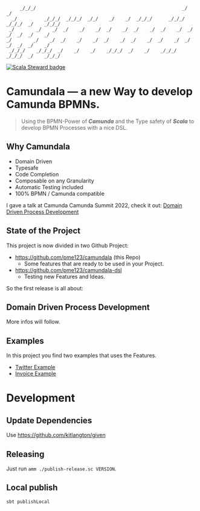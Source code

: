 ```
     _/_/_/                                                      _/            _/
  _/          _/_/_/  _/_/_/  _/_/    _/    _/  _/_/_/      _/_/_/    _/_/_/  _/    _/_/_/
 _/        _/    _/  _/    _/    _/  _/    _/  _/    _/  _/    _/  _/    _/  _/  _/    _/
_/        _/    _/  _/    _/    _/  _/    _/  _/    _/  _/    _/  _/    _/  _/  _/    _/
 _/_/_/    _/_/_/  _/    _/    _/    _/_/_/  _/    _/    _/_/_/    _/_/_/  _/    _/_/_/
```

[![Scala Steward badge](https://img.shields.io/badge/Scala_Steward-helping-blue.svg?style=flat&logo=data:image/png;base64,iVBORw0KGgoAAAANSUhEUgAAAA4AAAAQCAMAAAARSr4IAAAAVFBMVEUAAACHjojlOy5NWlrKzcYRKjGFjIbp293YycuLa3pYY2LSqql4f3pCUFTgSjNodYRmcXUsPD/NTTbjRS+2jomhgnzNc223cGvZS0HaSD0XLjbaSjElhIr+AAAAAXRSTlMAQObYZgAAAHlJREFUCNdNyosOwyAIhWHAQS1Vt7a77/3fcxxdmv0xwmckutAR1nkm4ggbyEcg/wWmlGLDAA3oL50xi6fk5ffZ3E2E3QfZDCcCN2YtbEWZt+Drc6u6rlqv7Uk0LdKqqr5rk2UCRXOk0vmQKGfc94nOJyQjouF9H/wCc9gECEYfONoAAAAASUVORK5CYII=)](https://scala-steward.org)

# Camundala — a new Way to develop Camunda BPMNs.
> Using the BPMN-Power of _**Camunda**_
and the Type safety of _**Scala**_ to develop BPMN Processes with a nice DSL.
## Why Camundala
* Domain Driven
* Typesafe
* Code Completion
* Composable on any Granularity
* Automatic Testing included
* 100% BPMN / Camunda compatible

I gave a talk at Camunda Camunda Summit 2022, check it out:
[Domain Driven Process Development](https://page.camunda.com/ccs2022-domaindrivenprocessdevelopment?hsLang=en)

## State of the Project
This project is now divided in two Github Project:
- https://github.com/pme123/camundala (this Repo)
  - Some features that are ready to be used in your Project.
- https://github.com/pme123/camundala-dsl
  - Testing new Features and Ideas.

So the first release is all about:
## Domain Driven Process Development
More infos will follow.

## Examples
In this project you find two examples that uses the Features.
- [Twitter Example](05-examples/twitter/README.md)
- [Invoice Example](05-examples/invoice/README.md)


# Development

## Update Dependencies

Use https://github.com/kitlangton/given

## Releasing
Just run `amm ./publish-release.sc VERSION`.

## Local publish

   `sbt publishLocal`

